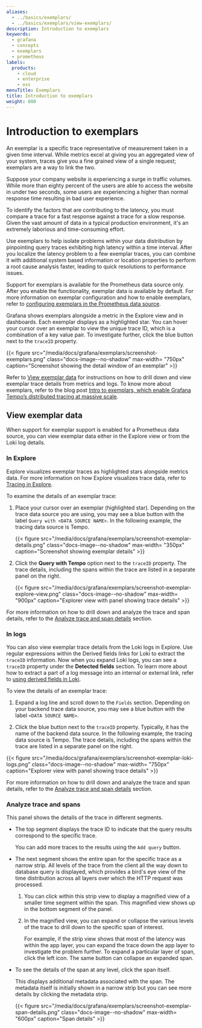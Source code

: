 ```yaml
---
aliases:
  - ../basics/exemplars/
  - ../basics/exemplars/view-exemplars/
description: Introduction to exemplars
keywords:
  - grafana
  - concepts
  - exemplars
  - prometheus
labels:
  products:
    - cloud
    - enterprise
    - oss
menuTitle: Exemplars
title: Introduction to exemplars
weight: 800
---
```


# Introduction to exemplars

An exemplar is a specific trace representative of measurement taken in a given time interval.
While metrics excel at giving you an aggregated view of your system, traces give you a fine grained view of a single request; exemplars are a way to link the two.

Suppose your company website is experiencing a surge in traffic volumes.
While more than eighty percent of the users are able to access the website in under two seconds, some users are experiencing a higher than normal response time resulting in bad user experience.

To identify the factors that are contributing to the latency, you must compare a trace for a fast response against a trace for a slow response.
Given the vast amount of data in a typical production environment, it's an extremely laborious and time-consuming effort.

Use exemplars to help isolate problems within your data distribution by pinpointing query traces exhibiting high latency within a time interval.
After you localize the latency problem to a few exemplar traces, you can combine it with additional system based information or location properties to perform a root cause analysis faster, leading to quick resolutions to performance issues.

Support for exemplars is available for the Prometheus data source only.
After you enable the functionality, exemplar data is available by default.
For more information on exemplar configuration and how to enable exemplars, refer to [configuring exemplars in the Prometheus data source](../../datasources/prometheus/configure-prometheus-data-source/#exemplars).

Grafana shows exemplars alongside a metric in the Explore view and in dashboards.
Each exemplar displays as a highlighted star.
You can hover your cursor over an exemplar to view the unique trace ID, which is a combination of a key value pair.
To investigate further, click the blue button next to the `traceID` property.

{{< figure src="/media/docs/grafana/exemplars/screenshot-exemplars.png" class="docs-image--no-shadow" max-width= "750px" caption="Screenshot showing the detail window of an exemplar" >}}

Refer to [View exemplar data](#view-exemplar-data) for instructions on how to drill down and view exemplar trace details from metrics and logs.
To know more about exemplars, refer to the blog post [Intro to exemplars, which enable Grafana Tempo’s distributed tracing at massive scale](/blog/2021/03/31/intro-to-exemplars-which-enable-grafana-tempos-distributed-tracing-at-massive-scale/).

## View exemplar data

When support for exemplar support is enabled for a Prometheus data source, you can view exemplar data either in the Explore view or from the Loki log details.

### In Explore

Explore visualizes exemplar traces as highlighted stars alongside metrics data.
For more information on how Explore visualizes trace data, refer to [Tracing in Explore](../../explore/trace-integration/).

To examine the details of an exemplar trace:

1. Place your cursor over an exemplar (highlighted star).
   Depending on the trace data source you are using, you may see a blue button with the label `Query with <DATA SOURCE NAME>`.
   In the following example, the tracing data source is Tempo.

   {{< figure src="/media/docs/grafana/exemplars/screenshot-exemplar-details.png" class="docs-image--no-shadow" max-width= "350px" caption="Screenshot showing exemplar details" >}}

1. Click the **Query with Tempo** option next to the `traceID` property.
   The trace details, including the spans within the trace are listed in a separate panel on the right.

   {{< figure src="/media/docs/grafana/exemplars/screenshot-exemplar-explore-view.png" class="docs-image--no-shadow" max-width= "900px" caption="Explorer view with panel showing trace details" >}}

For more information on how to drill down and analyze the trace and span details, refer to the [Analyze trace and span details](#analyze-trace-and-spans) section.

### In logs

You can also view exemplar trace details from the Loki logs in Explore.
Use regular expressions within the Derived fields links for Loki to extract the `traceID` information.
Now when you expand Loki logs, you can see a `traceID` property under the **Detected fields** section.
To learn more about how to extract a part of a log message into an internal or external link, refer to [using derived fields in Loki](../../explore/logs-integration/).

To view the details of an exemplar trace:

1. Expand a log line and scroll down to the `Fields` section.
   Depending on your backend trace data source, you may see a blue button with the label `<DATA SOURCE NAME>`.

1. Click the blue button next to the `traceID` property.
   Typically, it has the name of the backend data source.
   In the following example, the tracing data source is Tempo.
   The trace details, including the spans within the trace are listed in a separate panel on the right.

{{< figure src="/media/docs/grafana/exemplars/screenshot-exemplar-loki-logs.png" class="docs-image--no-shadow" max-width= "750px" caption="Explorer view with panel showing trace details" >}}

For more information on how to drill down and analyze the trace and span details, refer to the [Analyze trace and span details](#analyze-trace-and-spans) section.

### Analyze trace and spans

This panel shows the details of the trace in different segments.

- The top segment displays the trace ID to indicate that the query results correspond to the specific trace.

  You can add more traces to the results using the `Add query` button.

- The next segment shows the entire span for the specific trace as a narrow strip.
  All levels of the trace from the client all the way down to database query is displayed, which provides a bird's eye view of the time distribution across all layers over which the HTTP request was processed.

  1. You can click within this strip view to display a magnified view of a smaller time segment within the span. This magnified view shows up in the bottom segment of the panel.

  1. In the magnified view, you can expand or collapse the various levels of the trace to drill down to the specific span of interest.

     For example, if the strip view shows that most of the latency was within the app layer, you can expand the trace down the app layer to investigate the problem further.
     To expand a particular layer of span, click the left icon.
     The same button can collapse an expanded span.

- To see the details of the span at any level, click the span itself.

  This displays additional metadata associated with the span.
  The metadata itself is initially shown in a narrow strip but you can see more details by clicking the metadata strip.

  {{< figure src="/media/docs/grafana/exemplars/screenshot-exemplar-span-details.png" class="docs-image--no-shadow" max-width= "600px" caption="Span details" >}}
